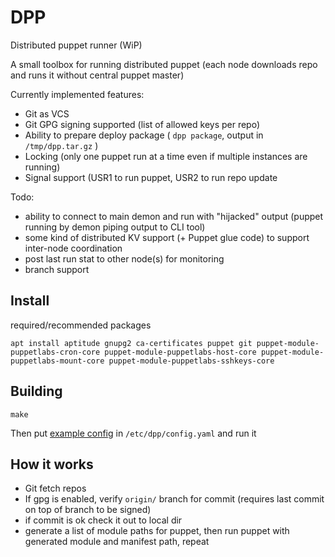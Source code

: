 # DPP

Distributed puppet runner (WiP)

A small toolbox for running distributed puppet (each node downloads repo and runs it without central puppet master)

Currently implemented features:

* Git as VCS
* Git GPG signing supported (list of allowed keys per repo)
* Ability to prepare deploy package ( `dpp package`, output in `/tmp/dpp.tar.gz` )
* Locking (only one puppet run at a time even if multiple instances are running)
* Signal support (USR1 to run puppet, USR2 to run repo update

Todo:

* ability to connect to main demon and run with "hijacked" output (puppet running by demon piping output to CLI tool)
* some kind of distributed KV support (+ Puppet glue code) to support inter-node coordination
* post last run stat to other node(s) for monitoring
* branch support


## Install

required/recommended packages

    apt install aptitude gnupg2 ca-certificates puppet git puppet-module-puppetlabs-cron-core puppet-module-puppetlabs-host-core puppet-module-puppetlabs-mount-core puppet-module-puppetlabs-sshkeys-core


## Building

    make

Then put [example config](config.example.yaml) in `/etc/dpp/config.yaml` and run it

## How it works

* Git fetch repos
* If gpg is enabled, verify `origin/` branch for commit (requires last commit on top of branch to be signed)
* if commit is ok check it out to local dir
* generate a list of module paths for puppet, then run puppet with generated module and manifest path, repeat
